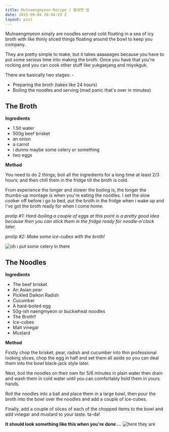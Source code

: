 ```yaml
---
title: Mulnaengmyeon Recipe / 물냉면 법
date: 2015-09-04 20:44:19 Z
layout: post
---
```


Mulnaengmyeon simply are noodles served cold floating in a sea of icy broth with like thinly sliced things floating around the bowl to keep you company.

They are pretty simple to make, but it takes aaaaaages because you have to put some serious time into making the broth. Once you have that you're rocking and you can cook other stuff like yukgaejang and miyokguk.

There are basically two stages: -

* Preparing the broth (takes like 24 hours)
* Boiling the noodles and serving (mad panic that's over in minutes)

## The Broth
**Ingredients**

* 1.5lt water
* 500g beef brisket
* an onion
* a carrot
* i dunno maybe some celery or something
* two eggs

**Method**

You need to do 2 things; boil all the ingredients for a long time at least 2/3 hours; and then chill them in the fridge till the broth is cold. 

From experience the longer and slower the boiling is, the longer the thumbs-up montage is when you're eating the noodles. I set the slow cooker off before i go to bed, put the broth in the fridge when i wake up and I've got the broth ready for when I come home.

*protip #1: Hard-boiling a couple of eggs at this point is a pretty good idea because then you can stick them in the fridge ready for noodle-o'clock later.*

*protip #2: Make some ice-cubes with the broth!*

![oh i put some celery in there](https://farm6.staticflickr.com/5731/20896814738_e0a32e5e03_c.jpg)

## The Noodles
**Ingredients**

* The beef brisket
* An Asian pear
* Pickled Daikon Radish
* Cucumber
* A hard-boiled egg
* 50g-ish naengmyeon or buckwheat noodles
* The Broth!!
* Ice-cubes
* Malt vinegar
* Mustard

**Method**

Firstly chop the brisket, pear, radish and cucumber into thin professional looking slices, chop the egg in half and set them all aside so you can deal them into the bowl black-jack style later.

Next, boil the noodles on their own for 5/6 minutes in plain water then drain and wash them in cold water until you can comfortably hold them in yours hands.

Roll the noodles into a ball and place them in a large bowl, then pour the broth into the bowl over the noodles and add a couple of ice-cubes.

Finally, add a couple of slices of each of the chopped items to the bowl and add vinegar and mustard to your taste. ta-da!

**It should look something like this when you're done ...**
![here they are](http://farm6.staticflickr.com/5778/21154721101_6bce36de89_b.jpg)